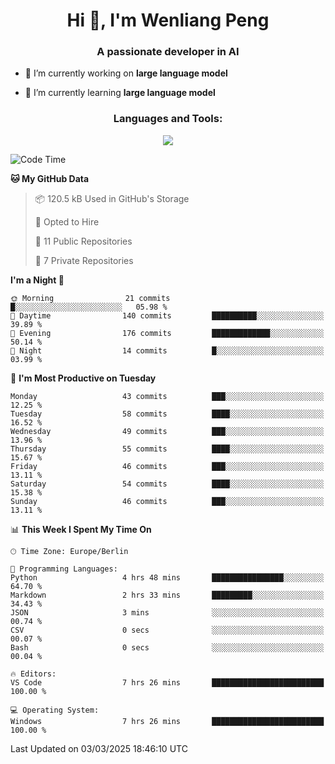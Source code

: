 <h1 align="center">Hi 👋, I'm Wenliang Peng</h1>
<h3 align="center">A passionate developer in AI</h3>

- 🔭 I’m currently working on **large language model**

- 🌱 I’m currently learning **large language model**

<!-- <h3 align="left">Connect with me:</h3> -->
<!-- <p align="left">
</p> -->

<h3 align="center">Languages and Tools:</h3>
<p align="center">
  <a href="https://skillicons.dev">
    <img src="https://skillicons.dev/icons?i=cpp,ros,docker,azure,git,linux,py,pytorch,cmake,githubactions,powershell,md&perline=6" />
  </a>
</p>


<!-- <p><img align="center" src="https://github-readme-stats.vercel.app/api/top-langs?username=bpwl0121&show_icons=true&locale=en&layout=compact" alt="bpwl0121" /></p> -->

<!-- <p><img align="center" src="https://github-readme-streak-stats.herokuapp.com/?user=bpwl0121&" alt="bpwl0121" /></p> -->

<!--START_SECTION:waka-->
![Code Time](http://img.shields.io/badge/Code%20Time-181%20hrs%2023%20mins-blue)

**🐱 My GitHub Data** 

> 📦 120.5 kB Used in GitHub's Storage 
 > 
> 💼 Opted to Hire
 > 
> 📜 11 Public Repositories 
 > 
> 🔑 7 Private Repositories 
 > 
**I'm a Night 🦉** 

```text
🌞 Morning                21 commits          █░░░░░░░░░░░░░░░░░░░░░░░░   05.98 % 
🌆 Daytime                140 commits         ██████████░░░░░░░░░░░░░░░   39.89 % 
🌃 Evening                176 commits         █████████████░░░░░░░░░░░░   50.14 % 
🌙 Night                  14 commits          █░░░░░░░░░░░░░░░░░░░░░░░░   03.99 % 
```
📅 **I'm Most Productive on Tuesday** 

```text
Monday                   43 commits          ███░░░░░░░░░░░░░░░░░░░░░░   12.25 % 
Tuesday                  58 commits          ████░░░░░░░░░░░░░░░░░░░░░   16.52 % 
Wednesday                49 commits          ███░░░░░░░░░░░░░░░░░░░░░░   13.96 % 
Thursday                 55 commits          ████░░░░░░░░░░░░░░░░░░░░░   15.67 % 
Friday                   46 commits          ███░░░░░░░░░░░░░░░░░░░░░░   13.11 % 
Saturday                 54 commits          ████░░░░░░░░░░░░░░░░░░░░░   15.38 % 
Sunday                   46 commits          ███░░░░░░░░░░░░░░░░░░░░░░   13.11 % 
```


📊 **This Week I Spent My Time On** 

```text
🕑︎ Time Zone: Europe/Berlin

💬 Programming Languages: 
Python                   4 hrs 48 mins       ████████████████░░░░░░░░░   64.70 % 
Markdown                 2 hrs 33 mins       █████████░░░░░░░░░░░░░░░░   34.43 % 
JSON                     3 mins              ░░░░░░░░░░░░░░░░░░░░░░░░░   00.74 % 
CSV                      0 secs              ░░░░░░░░░░░░░░░░░░░░░░░░░   00.07 % 
Bash                     0 secs              ░░░░░░░░░░░░░░░░░░░░░░░░░   00.04 % 

🔥 Editors: 
VS Code                  7 hrs 26 mins       █████████████████████████   100.00 % 

💻 Operating System: 
Windows                  7 hrs 26 mins       █████████████████████████   100.00 % 
```


 Last Updated on 03/03/2025 18:46:10 UTC
<!--END_SECTION:waka-->
